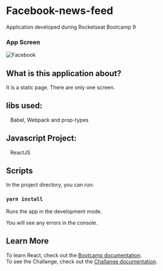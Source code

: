 # Facebook-news-feed

Application developed during Rocketseat Bootcamp 9

### App Screen

![Facebook](https://github.com/keepact/React-Challenge-Rocketseat/blob/master/src/assets/screen.png)

## What is this application about?

It is a static page. There are only one screen.

## libs used:
  
 Babel, Webpack and prop-types

## Javascript Project:
 
 ReactJS

## Scripts

In the project directory, you can run:

### `yarn install`

Runs the app in the development mode.<br />

You will see any errors in the console.

## Learn More

To learn React, check out the [Bootcamp documentation](https://rocketseat.com.br).<br />
To see the Challange, check out the [Challange documentation](https://github.com/Rocketseat/bootcamp-gostack-desafio-04).
